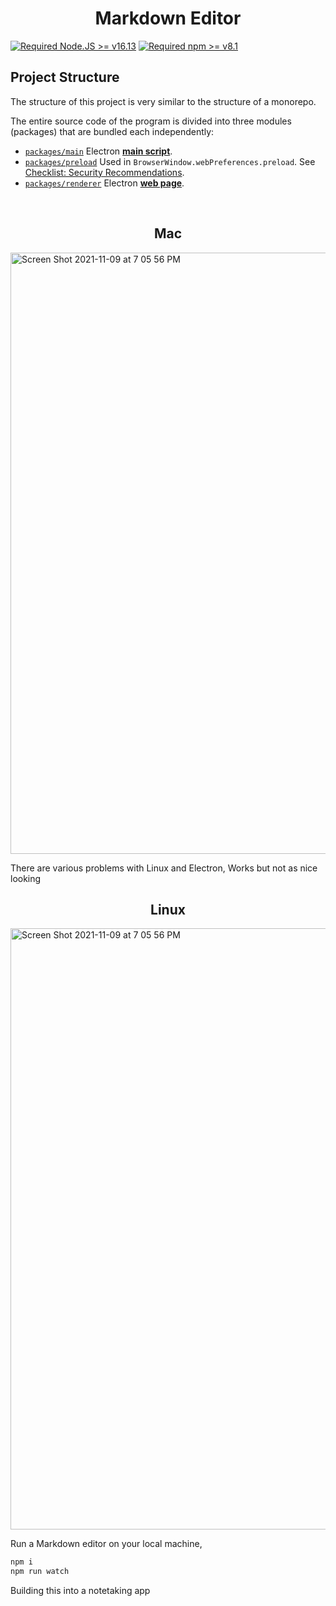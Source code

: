 <h1 align="center"> Markdown Editor</h1>

[![Required Node.JS >= v16.13](https://img.shields.io/static/v1?label=node&message=%3E=16.13&logo=node.js&color)](https://nodejs.org/about/releases/)
[![Required npm >= v8.1](https://img.shields.io/static/v1?label=npm&message=%3E=8.1&logo=npm&color)](https://github.com/npm/cli/releases)

## Project Structure

The structure of this project is very similar to the structure of a monorepo.

The entire source code of the program is divided into three modules (packages) that are bundled each independently:
- [`packages/main`](packages/main)
Electron [**main script**](https://www.electronjs.org/docs/tutorial/quick-start#create-the-main-script-file).
- [`packages/preload`](packages/preload)
Used in `BrowserWindow.webPreferences.preload`. See [Checklist: Security Recommendations](https://www.electronjs.org/docs/tutorial/security#2-do-not-enable-nodejs-integration-for-remote-content).
- [`packages/renderer`](packages/renderer)
Electron [**web page**](https://www.electronjs.org/docs/tutorial/quick-start#create-a-web-page).



<br>
<h2 align="center">Mac</h2>
<img width="962" alt="Screen Shot 2021-11-09 at 7 05 56 PM" src="https://user-images.githubusercontent.com/61941978/141025464-c20a9ef6-5ad0-442a-9799-12c92f59759d.png">

There are various problems with Linux and Electron,
Works but not as nice looking

<h2 align="center">Linux</h2>
<img width="962" alt="Screen Shot 2021-11-09 at 7 05 56 PM" src="https://user-images.githubusercontent.com/61941978/144923595-755c5b64-5889-41e4-b306-ac056b95aee0.png">


Run a Markdown editor on your local machine,
```sh
npm i
npm run watch
```

Building this into a notetaking app

